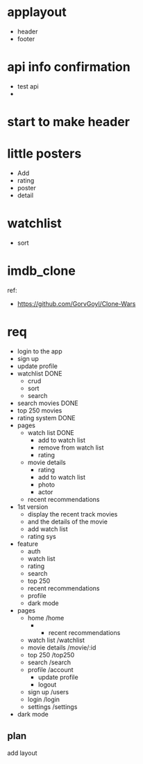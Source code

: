 # applayout

- header
- footer

# api info confirmation

- test api
-

# start to make header

# little posters

- Add
- rating
- poster
- detail

# watchlist

- sort

# imdb_clone

ref:

- https://github.com/GorvGoyl/Clone-Wars

# req

- login to the app
- sign up
- update profile
- watchlist DONE
  - crud
  - sort
  - search
- search movies DONE
- top 250 movies
- rating system DONE
- pages
  - watch list DONE
    - add to watch list
    - remove from watch list
    - rating
  - movie details
    - rating
    - add to watch list
    - photo
    - actor
  - recent recommendations
- 1st version
  - display the recent track movies
  - and the details of the movie
  - add watch list
  - rating sys
- feature
  - auth
  - watch list
  - rating
  - search
  - top 250
  - recent recommendations
  - profile
  - dark mode
- pages
  - home /home
    - - recent recommendations
  - watch list /watchlist
  - movie details /movie/:id
  - top 250 /top250
  - search /search
  - profile /account
    - update profile
    - logout
  - sign up /users
  - login /login
  - settings /settings
- dark mode

## plan

add layout
